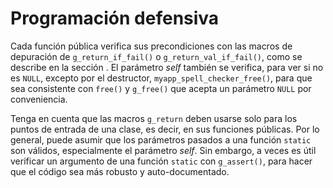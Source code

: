 # Programación defensiva

Cada función pública verifica sus precondiciones con las macros de depuración de `g_return_if_fail()` o `g_return_val_if_fail()`, como se describe en la sección <span class="ch-glib-dbg-macros"></span>. El parámetro *self* también se verifica, para ver si no es `NULL`, excepto por el destructor, `myapp_spell_checker_free()`, para que sea consistente con `free()` y `g_free()` que acepta un parámetro `NULL` por conveniencia.

Tenga en cuenta que las macros `g_return` deben usarse solo para los puntos de entrada de una clase, es decir, en sus funciones públicas. Por lo general, puede asumir que los parámetros pasados a una función `static` son válidos, especialmente el parámetro *self*. Sin embargo, a veces es útil verificar un argumento de una función `static` con `g_assert()`, para hacer que el código sea más robusto y auto-documentado.

<!-- Habilitacion del enumeramiento de referencias -->

<div class="refs-ch"></div>